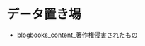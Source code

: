 # データ置き場

- [blogbooks_content_著作権侵害されたもの](https://blogbooks.github.io/various/blogbooks_content_%E8%91%97%E4%BD%9C%E6%A8%A9%E4%BE%B5%E5%AE%B3%E3%81%95%E3%82%8C%E3%81%9F%E3%82%82%E3%81%AE)